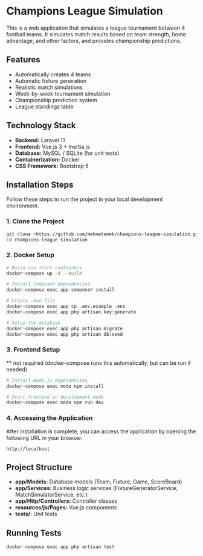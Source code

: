 # Champions League Simulation

This is a web application that simulates a league tournament between 4 football teams. It simulates match results based on team strength, home advantage, and other factors, and provides championship predictions.

## Features

- Automatically creates 4 teams
- Automatic fixture generation
- Realistic match simulations
- Week-by-week tournament simulation
- Championship prediction system
- League standings table


## Technology Stack

- **Backend:** Laravel 11
- **Frontend:** Vue.js 3 + Inertia.js
- **Database:** MySQL / SQLite (for unit tests)
- **Containerization:** Docker
- **CSS Framework:** Bootstrap 5

## Installation Steps

Follow these steps to run the project in your local development environment.

### 1. Clone the Project

```bash
git clone <https://github.com/mehmetemek/champions-league-simulation.git>
cd champions-league-simulation
```

### 2. Docker Setup

```bash
# Build and start containers
docker-compose up -d --build

# Install Composer dependencies
docker-compose exec app composer install

# Create .env file
docker-compose exec app cp .env.example .env
docker-compose exec app php artisan key:generate

# Setup the database
docker-compose exec app php artisan migrate
docker-compose exec app php artisan db:seed
```

### 3. Frontend Setup

** not required (docker-compose runs this automatically, but can be run if needed)
```bash
# Install Node.js dependencies
docker-compose exec node npm install

# Start frontend in development mode
docker-compose exec node npm run dev
```

### 4. Accessing the Application

After installation is complete, you can access the application by opening the following URL in your browser:
```
http://localhost
```

## Project Structure

- **app/Models:** Database models (Team, Fixture, Game, ScoreBoard)
- **app/Services:** Business logic services (FixtureGeneratorService, MatchSimulatorService, etc.)
- **app/Http/Controllers:** Controller classes
- **resources/js/Pages:** Vue.js components
- **tests/:** Unit tests

## Running Tests

```bash
docker-compose exec app php artisan test
```
